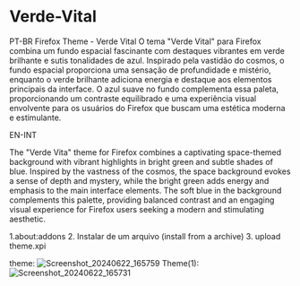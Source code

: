 # Verde-Vital
PT-BR
Firefox Theme - Verde Vital
O tema "Verde Vital" para Firefox combina um fundo espacial fascinante com destaques vibrantes em verde brilhante e sutis tonalidades de azul. Inspirado pela vastidão do cosmos, o fundo espacial proporciona uma sensação de profundidade e mistério, enquanto o verde brilhante adiciona energia e destaque aos elementos principais da interface. O azul suave no fundo complementa essa paleta, proporcionando um contraste equilibrado e uma experiência visual envolvente para os usuários do Firefox que buscam uma estética moderna e estimulante.

EN-INT

The "Verde Vita" theme for Firefox combines a captivating space-themed background with vibrant highlights in bright green and subtle shades of blue. Inspired by the vastness of the cosmos, the space background evokes a sense of depth and mystery, while the bright green adds energy and emphasis to the main interface elements. The soft blue in the background complements this palette, providing balanced contrast and an engaging visual experience for Firefox users seeking a modern and stimulating aesthetic.


1.about:addons
2. Instalar de um arquivo (install from a archive)
3. upload theme.xpi

theme:
![Screenshot_20240622_165759](https://github.com/DionatanFelipe/Verde-Vital/assets/122566200/51972911-e59e-47a9-8ed4-c2a2f0716efb)
Theme(1):
![Screenshot_20240622_165731](https://github.com/DionatanFelipe/Verde-Vital/assets/122566200/3b3079f5-241d-4c96-b573-ad6faee43679)
